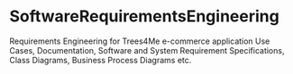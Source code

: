 # SoftwareRequirementsEngineering
Requirements Engineering for Trees4Me e-commerce application
Use Cases, Documentation, Software and System Requirement Specifications, Class Diagrams, Business Process Diagrams etc.
